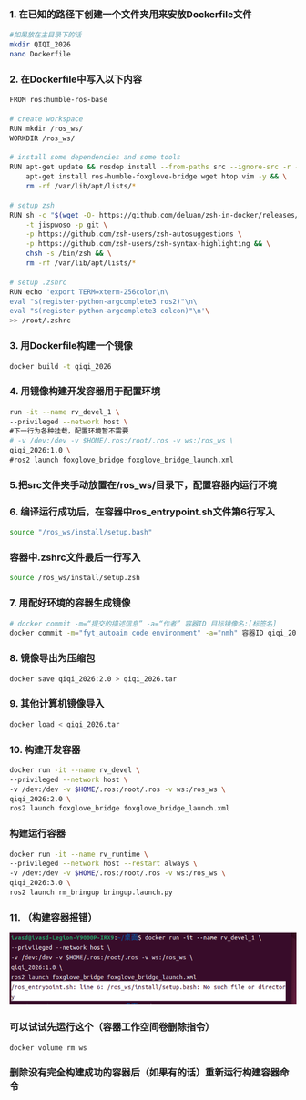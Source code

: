 ### 1. 在已知的路径下创建一个文件夹用来安放Dockerfile文件
```bash
#如果放在主目录下的话
mkdir QIQI_2026
nano Dockerfile
```
### 2. 在Dockerfile中写入以下内容
```bash
FROM ros:humble-ros-base

# create workspace
RUN mkdir /ros_ws/
WORKDIR /ros_ws/

# install some dependencies and some tools
RUN apt-get update && rosdep install --from-paths src --ignore-src -r -y && \
    apt-get install ros-humble-foxglove-bridge wget htop vim -y && \
    rm -rf /var/lib/apt/lists/*

# setup zsh
RUN sh -c "$(wget -O- https://github.com/deluan/zsh-in-docker/releases/download/v1.1.2/zsh-in-docker.sh)" -- \
    -t jispwoso -p git \
    -p https://github.com/zsh-users/zsh-autosuggestions \
    -p https://github.com/zsh-users/zsh-syntax-highlighting && \
    chsh -s /bin/zsh && \
    rm -rf /var/lib/apt/lists/*

# setup .zshrc
RUN echo 'export TERM=xterm-256color\n\
eval "$(register-python-argcomplete3 ros2)"\n\
eval "$(register-python-argcomplete3 colcon)"\n'\
>> /root/.zshrc
```
### 3. 用Dockerfile构建一个镜像
```bash
docker build -t qiqi_2026
```
### 4. 用镜像构建开发容器用于配置环境
```bash
run -it --name rv_devel_1 \
--privileged --network host \
#下一行为各种挂载，配置环境暂不需要
# -v /dev:/dev -v $HOME/.ros:/root/.ros -v ws:/ros_ws \
qiqi_2026:1.0 \
#ros2 launch foxglove_bridge foxglove_bridge_launch.xml
```
### 5.把src文件夹手动放置在/ros_ws/目录下，配置容器内运行环境
### 6. 编译运行成功后，在容器中ros_entrypoint.sh文件第6行写入
```bash
source "/ros_ws/install/setup.bash"
```
### 容器中.zshrc文件最后一行写入
```bash
source /ros_ws/install/setup.zsh
```
### 7. 用配好环境的容器生成镜像
```bash
# docker commit -m=“提交的描述信息” -a=“作者” 容器ID 目标镜像名:[标签名]
docker commit -m="fyt_autoaim code environment" -a="nmh" 容器ID qiqi_2026:2.0
```
### 8. 镜像导出为压缩包
```bash
docker save qiqi_2026:2.0 > qiqi_2026.tar
```
### 9. 其他计算机镜像导入
```bash
docker load < qiqi_2026.tar
```
### 10. 构建开发容器
```bash
docker run -it --name rv_devel \
--privileged --network host \
-v /dev:/dev -v $HOME/.ros:/root/.ros -v ws:/ros_ws \
qiqi_2026:2.0 \
ros2 launch foxglove_bridge foxglove_bridge_launch.xml
```
### 构建运行容器
```bash
docker run -it --name rv_runtime \
--privileged --network host --restart always \
-v /dev:/dev -v $HOME/.ros:/root/.ros -v ws:/ros_ws \
qiqi_2026:3.0 \
ros2 launch rm_bringup bringup.launch.py
```
### 11. （构建容器报错）  
![alt text](image.png)
### 可以试试先运行这个（容器工作空间卷删除指令）
```bash
docker volume rm ws
```
### 删除没有完全构建成功的容器后（如果有的话）重新运行构建容器命令